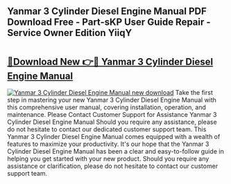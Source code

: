 ## Yanmar 3 Cylinder Diesel Engine Manual PDF Download Free - Part-sKP User Guide Repair - Service Owner Edition YiiqY

# <h2><a href="http://bc79504.oget.top/?id=Yanmar+3+Cylinder+Diesel+Engine+Manual">🔗Download New 👉🔴 Yanmar 3 Cylinder Diesel Engine Manual</a></h2>

[![Yanmar 3 Cylinder Diesel Engine Manual new download](https://i.imgur.com/5g1atiW.png)](http://bc79504.oget.top/?id=Yanmar+3+Cylinder+Diesel+Engine+Manual)
Take the first step in mastering your new Yanmar 3 Cylinder Diesel Engine Manual with this comprehensive user manual, covering installation, operation, and maintenance. Please Contact Customer Support for Assistance Yanmar 3 Cylinder Diesel Engine Manual Should you require any assistance, please do not hesitate to contact our dedicated customer support team. This Yanmar 3 Cylinder Diesel Engine Manual comes equipped with a wealth of features to maximize your productivity. It's our hope that the Yanmar 3 Cylinder Diesel Engine Manual has been a clear and easy-to-follow guide in helping you get started with your new product. Should you require any assistance or clarification, please do not hesitate to contact our customer support team.
